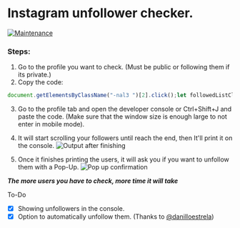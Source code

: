 # Instagram unfollower checker.

[![Maintenance](https://img.shields.io/maintenance/yes/2020)](https://github.com/davidarroyo1234/InstagramUnfollowers)
### Steps:
 1. Go to the profile you want to check. (Must be public or following them if its private.)
 2. Copy the code: 
 ```js
document.getElementsByClassName("-nal3 ")[2].click();let followedListClone,followers,followersList,followersListClone,followed=followEDcount(2),followedList=document.getElementsByClassName("FPmhX notranslate  _0imsa "),scroll=setInterval(updateScroll,1e3),stopCheck=setInterval(function(){stopTask(1)},1e3);function stopTask(e){1===e?(console.log("Verifying: "+parseInt(followedList.length)+"/"+followed+" followed people."),(followed<=parseInt(followedList.length)||followed-1<=parseInt(followedList.length))&&(clearInterval(scroll),console.log(" All donne. Starting to look for who follow you..."),followedList=document.getElementsByClassName("FPmhX notranslate  _0imsa "),followedListClone=[...followedList],followersF())):2===e&&(console.log("Verifying: "+parseInt(followersList.length)+"/"+followers+" people who follow you."),(followers<=parseInt(followersList.length)||followers-1<=parseInt(followersList.length))&&(followersList=document.getElementsByClassName("FPmhX notranslate  _0imsa "),followersListClone=[...followersList],clearInterval(scroll),console.log(" All donne. Starting to look for who follow you back..."),users(1),clearInterval(stopCheck),document.getElementsByClassName("-nal3 ")[2].click(),sleep(3e3),wantUnfollow=confirm("Do you want to unfollow this people we listed?"),wantUnfollow?users(2):console.log("Thank You! All finished :)"),document.getElementsByClassName("wpO6b ")[1].click()))}function followersF(){clearInterval(stopCheck),document.getElementsByClassName("-nal3 ")[1].click(),followers=followEDcount(1),followersList=document.getElementsByClassName("FPmhX notranslate  _0imsa "),scroll=setInterval(updateScroll,1e3),stopCheck=setInterval(function(){stopTask(2)},1e3)}function users(e){let l=followersListClone.map(function(e){return e.title});if(1==e)for(let e=0;e<followedListClone.length;e++)l.includes(followedListClone[e].title)||console.log(followedListClone[e].title);else if(2==e){let e=0;for(let o=0;o<followedListClone.length;o++)l.includes(followedListClone[o].title)||(e<=30?(console.log("Securing navigation before starting new unfollow: "),sleepRandom(5,10),unfollowUser(followedListClone[o].title),e++,console.log(e+" unfollows.")):(console.log(e+" unfollows. Need to sleep... Sleeping for 5 min"),sleep(3e5),console.log("Restarting cicle."),e=0,sleep(2e3),unfollowUser(followedListClone[o].title),e++,console.log(e+" unfollows!")))}}function unfollowUser(e){console.log("Unfollowing user: @"+e+".");let l=document.getElementsByClassName("pbNvD  fPMEg     HYpXt")[0],o=document.getElementsByClassName("-nal3 ")[2];l||o.click();let t=document.getElementsByClassName("FPmhX notranslate  _0imsa "),s=document.getElementsByClassName("sqdOP  L3NKy    _8A5w5    "),n=document.getElementsByClassName("aOOlW -Cab_   ");for(let l=0;l<t.length;l++){if(t[l].title.toString().replace(/[,|.]/,"")==e){s[l+1].click(),n[0].click(),sleepRandom(8,30);break}}}function updateScroll(){let e=document.getElementsByClassName("isgrP")[0];e.scrollTop=e.scrollHeight}function sleep(e){const l=Date.now();let o=null;do{o=Date.now()}while(o-l<e)}function sleepRandom(e,l){if(!(e<l))throw"Secs Min, cant be higher then secsMax";{let o=Math.round(Math.random()*l);o<=e&&(o=e),console.log("Sleeping for "+msToTime(1e3*o)+"."),sleep(1e3*o)}}function msToTime(e){let l=e;var o=(l=(l-l%1e3)/1e3)%60;l=(l-o)/60;return o+" secs"}function followEDcount(e){return""===document.getElementsByClassName("g47SY")[e].title?parseInt(document.getElementsByClassName("g47SY")[e].innerText.toString().replace(/[,|.]/,"")):parseInt(document.getElementsByClassName("g47SY")[e].title.toString().replace(/[,|.]/,""))}
```
 3. Go to the profile tab and open the developer console or Ctrl+Shift+J and paste the code. (Make sure that the window size is enough large to not enter in mobile mode).
 4. It will start scrolling your followers until reach the end, then It'll print it on the console.
 ![Output after finishing](https://github.com/davidarroyo1234/InstagramUnfollowers/blob/master/Readme/Pixelated%20result.png?raw=true)
 
 5. Once it finishes printing the users, it will ask you if you want to unfollow them with a Pop-Up.
 ![Pop up confirmation](https://github.com/davidarroyo1234/InstagramUnfollowers/blob/master/Readme/InstaConfirmation.png)
 

***The more users you have to check, more time it will take***

To-Do
 - [x] Showing unfollowers in the console.
 - [x] Option to automatically unfollow them. (Thanks to [@danilloestrela](https://github.com/danilloestrela))
